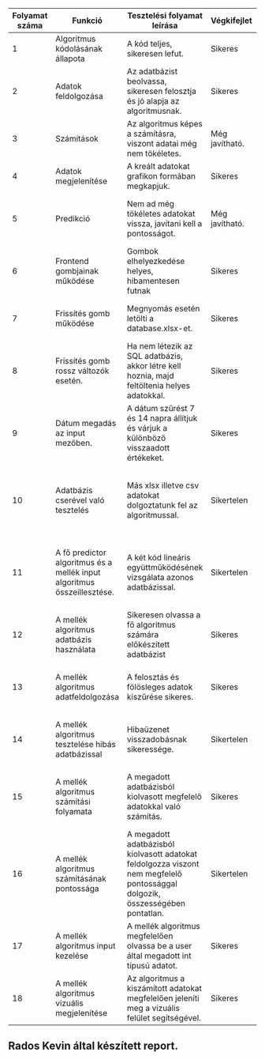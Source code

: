 | Folyamat száma  | Funkció | Tesztelési folyamat leírása | Végkifejlet | Komment | Várt eredmény| Időpont|
| ------------- | ------------- | ------------- | ------------- | ------------- | ------------- | ------------- |
| 1  | Algoritmus kódolásának állapota | A kód teljes, sikeresen lefut. | Sikeres | - | Hibamentes futás. | 2021.12.13 |
| 2  | Adatok feldolgozása  | Az adatbázist beolvassa, sikeresen felosztja és jó alapja az algoritmusnak. | Sikeres | - | Adatbázis feldolgozás illetve szükségtelen adatok kiszűrése. | 2021.12.13
| 3  | Számítások  | Az algoritmus képes a számításra, viszont adatai még nem tökéletes. | Még javítható. | - | Tökéletes matematikai pontossággal való számítás. | 2021.12.13 |
| 4  | Adatok megjelenítése  | A kreált adatokat grafikon formában megkapjuk. | Sikeres | - | Vizuális reprezentálása az adatoknak. | 2021.12.13 |
| 5  | Predikció  | Nem ad még tökéletes adatokat vissza, javítani kell a pontosságot. | Még javítható. | Pontossággal való gondok. | A grafikonon ábrázolt görbébe tökéletesen beleillő adat visszaadása. | 2021.12.13 |
| 6  | Frontend gombjainak működése  | Gombok elhelyezkedése helyes, hibamentesen futnak | Sikeres | - | Hibaüzenet nélkül adja vissza a várt értéket. | 2021.12.20 |
| 7  | Frissítés gomb működése | Megnyomás esetén letölti a database.xlsx-et. | Sikeres | - | A letöltés megtörténik, az adatbázis használatra kész. | 2021.12.20 |
| 8  | Frissítés gomb rossz változók esetén. | Ha nem létezik az SQL adatbázis, akkor létre kell hoznia, majd feltöltenia helyes adatokkal. | Sikeres | - | Rossz változók esetén az elvárt adatok feltöltése. | 2021.12.20 |
| 9  | Dátum megadás az input mezőben. | A dátum szűrést 7 és 14 napra állítjuk és várjuk a különböző visszaadott értékeket. | Sikeres | - |Egyaránt helyes visszatérési érték megállapítása. | 2021.12.20 |
| 10 | Adatbázis cserével való tesztelés | Más xlsx illetve csv adatokat dolgoztatunk fel az algoritmussal. | Sikertelen | Az xlsx-et tökéletesen beolvassa, csv feldolgozást még javítani kell. |Kiterjesztéstől függetlenül helyes beolvasás az elvárható.| 2021.12.20 |
| 11 | A fő predictor algoritmus és a mellék input algoritmus összeillesztése. | A két kód lineáris együttműködésének vizsgálata azonos adatbázissal. | Sikertelen | Az input algoritmus hibás pontosággal dolgozik. | Második algoritmus fejlesztésre szorul. | Tökéletes pontossággal való együttműködés a két kód megírása között. | 2021.12.20 |
| 12 | A mellék algoritmus adatbázis használata| Sikeresen olvassa a fő algoritmus számára előkészített adatbázist | Sikeres | - | Hibamentes beolvasás a predikcióhoz | 2021.12.20|
| 13 | A mellék algoritmus adatfeldolgozása | A felosztás és fölösleges adatok kiszűrése sikeres.| Sikeres | - | Hibátlan szűrés, az algoritmusnak tökéletesesn kell olvasnia az adatokat csv-ből | 2021.12.20 |
| 14 | A mellék algoritmus tesztelése hibás adatbázissal| Hibaüzenet visszadobásnak sikeressége.| Sikertelen | Nem a megfelelő hibazüzenet jelenik meg. | Megfelelően informáló hibaüzenet visszaadása a user felé. | 2021.12.20 |
| 15 | A mellék algoritmus számítási folyamata | A megadott adatbázisból kiolvasott megfelelő adatokkal való számítás. | Sikeres |-|Az algoritmus hibaüzenet visszadobása nélkül képes számításokat végezni. | 2021.12.20 |
| 16 | A mellék algoritmus számításának pontossága |A megadott adatbázisból kiolvasott adatokat feldolgozza viszont nem megfelelő pontossággal dolgozik, összességében pontatlan. | Sikertelen | A matematikai formula élesítése szükséges. | A korábbi számításokhoz tökéletesen illeszkedik a predikció. | 2021.12.20 |
| 17 | A mellék algoritmus input kezelése | A mellék algoritmus megfelelően olvassa be a user által megadott int típusú adatot. | Sikeres | - | Hibaüzenet mentes input beolvasás és megfelelő típuskezelése. | 2021.12.20 |
| 18 | A mellék algoritmus vizuális megjelenítése | Az algoritmus a kiszámított adatokat megfelelően jeleníti meg a vizuális felület segítségével. | Sikeres | - | A kirajzolt adat reális, nem ad vissza megkérdőjelezhető eredményt. | 2021.12.20|

## Rados Kevin által készített report.
